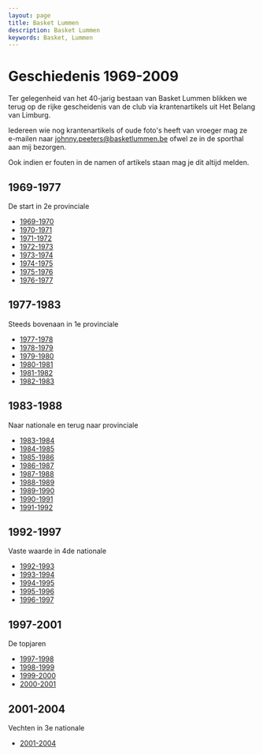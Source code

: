 ```yaml
---
layout: page
title: Basket Lummen
description: Basket Lummen
keywords: Basket, Lummen
---
```


# Geschiedenis 1969-2009

Ter gelegenheid van het 40-jarig bestaan van Basket Lummen blikken we terug op de rijke gescheidenis van de club via krantenartikels uit Het Belang van Limburg.

Iedereen wie nog krantenartikels of oude foto's heeft van vroeger mag ze e-mailen naar [johnny.peeters@basketlummen.be](mailto://johnny.peeters@basketlummen.be) ofwel ze in de sporthal aan mij bezorgen.

Ook indien er fouten in de namen of artikels staan mag je dit altijd melden.

## 1969-1977

De start in 2e provinciale

 * [1969-1970](/club/geschiedenis/1969-1970) 
 * [1970-1971](/club/geschiedenis/1970-1971) 
 * [1971-1972](/club/geschiedenis/1971-1972) 
 * [1972-1973](/club/geschiedenis/1972-1973) 
 * [1973-1974](/club/geschiedenis/1973-1974) 
 * [1974-1975](/club/geschiedenis/1974-1975) 
 * [1975-1976](/club/geschiedenis/1975-1976) 
 * [1976-1977](/club/geschiedenis/1976-1977)

## 1977-1983

Steeds bovenaan in 1e provinciale
 
 * [1977-1978](/club/geschiedenis/1977-1978) 
 * [1978-1979](/club/geschiedenis/1978-1979) 
 * [1979-1980](/club/geschiedenis/1979-1980) 
 * [1980-1981](/club/geschiedenis/1980-1981) 
 * [1981-1982](/club/geschiedenis/1981-1982) 
 * [1982-1983](/club/geschiedenis/1982-1983) 
 
## 1983-1988

Naar nationale en terug naar provinciale
 
 * [1983-1984](/club/geschiedenis/1983-1984)
 * [1984-1985](/club/geschiedenis/1984-1985)
 * [1985-1986](/club/geschiedenis/1985-1986)
 * [1986-1987](/club/geschiedenis/1986-1987)
 * [1987-1988](/club/geschiedenis/1987-1988) 
 * [1988-1989](/club/geschiedenis/1988-1989) 
 * [1989-1990](/club/geschiedenis/1989-1990) 
 * [1990-1991](/club/geschiedenis/1990-1991) 
 * [1991-1992](/club/geschiedenis/1991-1992)
 
## 1992-1997

Vaste waarde in 4de nationale

 * [1992-1993](/club/geschiedenis/1992-1993)
 * [1993-1994](/club/geschiedenis/1993-1994)
 * [1994-1995](/club/geschiedenis/1994-1995)
 * [1995-1996](/club/geschiedenis/1995-1996)
 * [1996-1997](/club/geschiedenis/1996-1997)
 
## 1997-2001

De topjaren
 
 * [1997-1998](/club/geschiedenis/1997-1998)
 * [1998-1999](/club/geschiedenis/1998-1999)
 * [1999-2000](/club/geschiedenis/1999-2000)
 * [2000-2001](/club/geschiedenis/2000-2001)

## 2001-2004

Vechten in 3e nationale 

 * [2001-2004](/club/geschiedenis/2001-2004)

